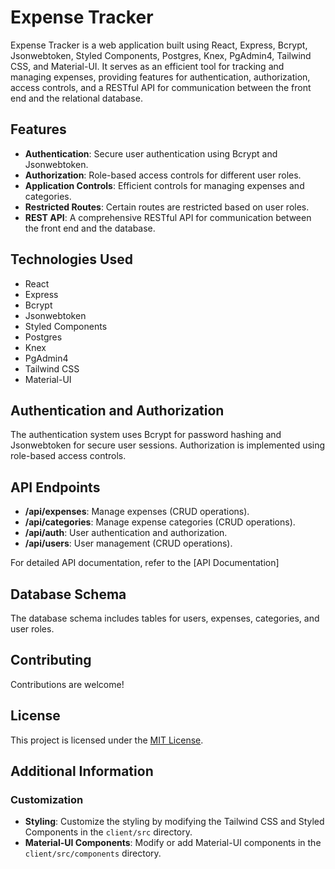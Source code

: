 # Expense Tracker

Expense Tracker is a web application built using React, Express, Bcrypt, Jsonwebtoken, Styled Components, Postgres, Knex, PgAdmin4, Tailwind CSS, and Material-UI. It serves as an efficient tool for tracking and managing expenses, providing features for authentication, authorization, access controls, and a RESTful API for communication between the front end and the relational database.


## Features

- **Authentication**: Secure user authentication using Bcrypt and Jsonwebtoken.
- **Authorization**: Role-based access controls for different user roles.
- **Application Controls**: Efficient controls for managing expenses and categories.
- **Restricted Routes**: Certain routes are restricted based on user roles.
- **REST API**: A comprehensive RESTful API for communication between the front end and the database.

## Technologies Used

- React
- Express
- Bcrypt
- Jsonwebtoken
- Styled Components
- Postgres
- Knex
- PgAdmin4
- Tailwind CSS
- Material-UI

## Authentication and Authorization

The authentication system uses Bcrypt for password hashing and Jsonwebtoken for secure user sessions. Authorization is implemented using role-based access controls.

## API Endpoints

- **/api/expenses**: Manage expenses (CRUD operations).
- **/api/categories**: Manage expense categories (CRUD operations).
- **/api/auth**: User authentication and authorization.
- **/api/users**: User management (CRUD operations).

For detailed API documentation, refer to the [API Documentation]

## Database Schema

The database schema includes tables for users, expenses, categories, and user roles. 

## Contributing

Contributions are welcome! 

## License

This project is licensed under the [MIT License](LICENSE).

## Additional Information

### Customization

- **Styling**: Customize the styling by modifying the Tailwind CSS and Styled Components in the `client/src` directory.
- **Material-UI Components**: Modify or add Material-UI components in the `client/src/components` directory.
